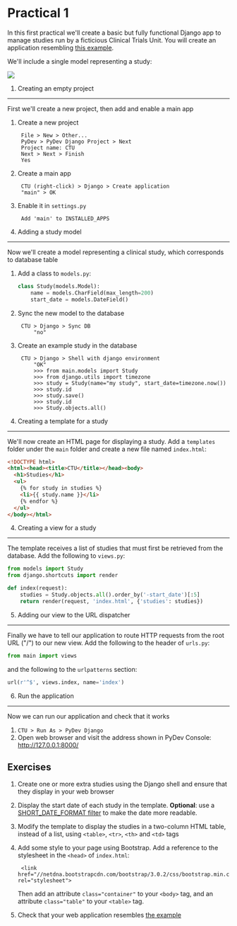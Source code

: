 Practical 1
===========
In this first practical we'll create a basic but fully functional Django app to manage studies run by a ficticious Clinical Trials Unit. You will create an application resembling [this example](http://ld-cisbic1.bc.ic.ac.uk:8000/).

We'll include a single model representing a study:

![](https://raw.github.com/mwoodbri/django-tutorial/master/Practical-1/Study.png)

1. Creating an empty project
----------------------------
First we'll create a new project, then add and enable a main app

1. Create a new project

        File > New > Other...
        PyDev > PyDev Django Project > Next
        Project name: CTU
        Next > Next > Finish
        Yes
        
1. Create a main app

        CTU (right-click) > Django > Create application
        "main" > OK
        
1. Enable it in ```settings.py```

        Add 'main' to INSTALLED_APPS

2. Adding a study model
-----------------------
Now we'll create a model representing a clinical study, which corresponds to database table

1. Add a class to ```models.py```:

    ```python
    class Study(models.Model):
        name = models.CharField(max_length=200)
        start_date = models.DateField()
    ```
1. Sync the new model to the database

        CTU > Django > Sync DB
            "no"

1. Create an example study in the database

        CTU > Django > Shell with django environment
            "OK"
            >>> from main.models import Study
            >>> from django.utils import timezone
            >>> study = Study(name="my study", start_date=timezone.now())
            >>> study.id
            >>> study.save()
            >>> study.id
            >>> Study.objects.all()

3. Creating a template for a study
----------------------------------
We'll now create an HTML page for displaying a study. Add a ```templates``` folder under the ```main``` folder and create a new file named ```index.html```:

```html
<!DOCTYPE html>
<html><head><title>CTU</title></head><body>
  <h1>Studies</h1>
  <ul>
    {% for study in studies %}
    <li>{{ study.name }}</li>
    {% endfor %}
  </ul>
</body></html>
```

4. Creating a view for a study
------------------------------
The template receives a list of studies that must first be retrieved from the database. Add the following to ```views.py```:

```python
from models import Study
from django.shortcuts import render

def index(request):
    studies = Study.objects.all().order_by('-start_date')[:5]
    return render(request, 'index.html', {'studies': studies})
```

5. Adding our view to the URL dispatcher
----------------------------------------
Finally we have to tell our application to route HTTP requests from the root URL ("/") to our new view. Add the following to the header of ```urls.py```:

```python
from main import views
```

and the following to the ```urlpatterns``` section:

```python
url(r'^$', views.index, name='index')
```

6. Run the application
----------------------
Now we can run our application and check that it works

1. ```CTU > Run As > PyDev Django```
2. Open web browser and visit the address shown in PyDev Console: http://127.0.0.1:8000/

Exercises
---------
1. Create one or more extra studies using the Django shell and ensure that they display in your web browser
1. Display the start date of each study in the template. **Optional**: use a [SHORT_DATE_FORMAT filter](https://docs.djangoproject.com/en/dev/ref/templates/builtins/#date) to make the date more readable.
1. Modify the template to display the studies in a two-column HTML table, instead of a list, using ```<table>```, ```<tr>```, ```<th>``` and ```<td>``` tags
1. Add some style to your page using Bootstrap. Add a reference to the stylesheet in the ```<head>``` of ```index.html```:

        <link href="//netdna.bootstrapcdn.com/bootstrap/3.0.2/css/bootstrap.min.css" rel="stylesheet">
        
    Then add an attribute ```class="container"``` to your ```<body>``` tag, and an attribute ```class="table"``` to your ```<table>``` tag.
1. Check that your web application resembles [the example](http://ld-cisbic1.bc.ic.ac.uk:8000/)

